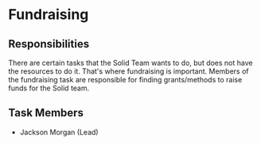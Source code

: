 # Fundraising

## Responsibilities
There are certain tasks that the Solid Team wants to do, but does not have the resources to do it. That's where fundraising is important. Members of the fundraising task are responsible for finding grants/methods to raise funds for the Solid team.

## Task Members
 - Jackson Morgan (Lead)